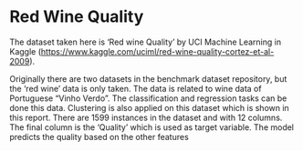 # Red Wine Quality
The dataset taken here is ‘Red wine Quality’ by UCI Machine Learning in Kaggle (https://www.kaggle.com/uciml/red-wine-quality-cortez-et-al-2009). 


Originally there are two datasets in the benchmark dataset repository, but the ‘red wine’ data is only taken. 
The data is related to wine data of Portuguese “Vinho Verdo”. The classification and regression tasks can be done this data. Clustering is also applied on this dataset which is shown in this report. 
There are 1599 instances in the dataset and with 12 columns. The final column is the ‘Quality’ which is used as target variable. The model predicts the quality based on the other features
